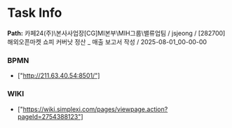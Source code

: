 # Task Info

**Path:** 카페24(주)\본사사업장\[CG]MI본부\MIH그룹\밸류업팀 / jsjeong / [282700] 해외오픈마켓 쇼피 커버낫 정산 _ 매출 보고서 작성 / 2025-08-01_00-00-00

### BPMN
- ["http://211.63.40.54:8501/"]

### WIKI
- ["https://wiki.simplexi.com/pages/viewpage.action?pageId=2754388123"]

